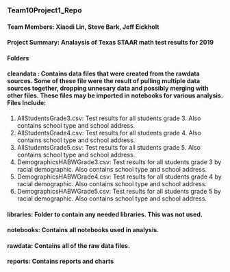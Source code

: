 ### Team10Project1_Repo
#### Team Members:  Xiaodi Lin, Steve Bark, Jeff Eickholt
#### Project Summary: Analaysis of Texas STAAR math test results for 2019

#### Folders
#### cleandata : Contains data files that were created from the rawdata sources.  Some of these file were the result of pulling multiple data sources together, dropping unnesary data and possibly merging with other files.  These files may be imported in notebooks for various analysis.  Files Include:
1.  AllStudentsGrade3.csv:  Test results for all students grade 3.  Also contains school type and school address.
2.  AllStudentsGrade4.csv:  Test results for all students grade 4.  Also contains school type and school address.
3.  AllStudentsGrade5.csv:  Test results for all students grade 5.  Also contains school type and school address.
4.  DemographicsHABWGrade3.csv:  Test results for all students grade 3 by racial demographic.  Also contains school type and school       address.
5.  DemographicsHABWGrade4.csv:  Test results for all students grade 4 by racial demographic.  Also contains school type and school       address.
6.  DemographicsHABWGrade5.csv:  Test results for all students grade 5 by racial demographic.  Also contains school type and school       address.

#### libraries:  Folder to contain any needed libraries.  This was not used.

#### notebooks:  Contains all notebooks used in analysis.

#### rawdata:  Contains all of the raw data files.

#### reports:  Contains reports and charts
